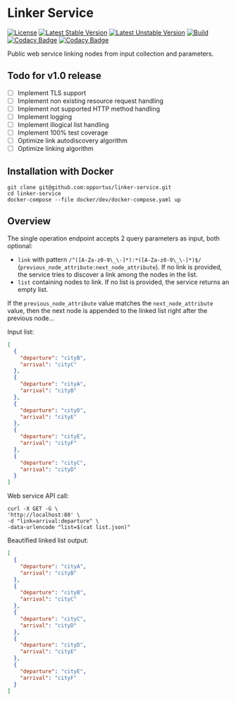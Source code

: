# Linker Service

[![License](https://poser.pugx.org/opportus/linker-service/license)](https://packagist.org/packages/opportus/linker-service)
[![Latest Stable Version](https://poser.pugx.org/opportus/linker-service/v/stable)](https://packagist.org/packages/opportus/linker-service)
[![Latest Unstable Version](https://poser.pugx.org/opportus/linker-service/v/unstable)](https://packagist.org/packages/opportus/linker-service)
[![Build](https://github.com/opportus/linker-service/workflows/Build/badge.svg)](https://github.com/opportus/linker-service/actions?query=workflow%3ABuild)
[![Codacy Badge](https://app.codacy.com/project/badge/Coverage/d3f5178323844f59a6ef5647cb11d9d7)](https://www.codacy.com/manual/opportus/linker-service/dashboard?utm_source=github.com&utm_medium=referral&utm_content=opportus/linker-service&utm_campaign=Badge_Coverage)
[![Codacy Badge](https://api.codacy.com/project/badge/Grade/d3f5178323844f59a6ef5647cb11d9d7)](https://www.codacy.com/manual/opportus/linker-service?utm_source=github.com&amp;utm_medium=referral&amp;utm_content=opportus/linker-service&amp;utm_campaign=Badge_Grade)

Public web service linking nodes from input collection and parameters.

## Todo for v1.0 release

- [ ] Implement TLS support
- [ ] Implement non existing resource request handling
- [ ] Implement not supported HTTP method handling
- [ ] Implement logging
- [ ] Implement illogical list handling
- [ ] Implement 100% test coverage
- [ ] Optimize link autodiscovery algorithm
- [ ] Optimize linking algorithm

## Installation with Docker

```shell
git clone git@github.com:opportus/linker-service.git
cd linker-service
docker-compose --file docker/dev/docker-compose.yaml up
```

## Overview

The single operation endpoint accepts 2 query parameters as input, both optional:

-  `link` with pattern `/^([A-Za-z0-9\_\-]*):*([A-Za-z0-9\_\-]*)$/` (`previous_node_attribute:next_node_attribute`).
   If no link is provided, the service tries to discover a link among the nodes in the list.
-  `list` containing nodes to link. If no list is provided, the service returns an empty
   list.

If the `previous_node_attribute` value matches the `next_node_attribute` value, then the next node is
appended to the linked list right after the previous node...

Input list:

```json
[
  {
    "departure": "cityB",
    "arrival": "cityC"
  },
  {
    "departure": "cityA",
    "arrival": "cityB"
  },
  {
    "departure": "cityD",
    "arrival": "cityE"
  },
  {
    "departure": "cityE",
    "arrival": "cityF"
  },
  {
    "departure": "cityC",
    "arrival": "cityD"
  }
]
```

Web service API call:

```shell
curl -X GET -G \
'http://localhost:80' \
-d "link=arrival:departure" \
-data-urlencode "list=$(cat list.json)"
```

Beautified linked list output:

```json
[
  {
    "departure": "cityA",
    "arrival": "cityB"
  },
  {
    "departure": "cityB",
    "arrival": "cityC"
  },
  {
    "departure": "cityC",
    "arrival": "cityD"
  },
  {
    "departure": "cityD",
    "arrival": "cityE"
  },
  {
    "departure": "cityE",
    "arrival": "cityF"
  }
]
```
